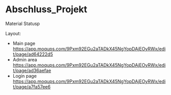 # Abschluss_Projekt
Material Statusp

Layout:
 
  - Main page
      https://app.moqups.com/9Pxm92EGu2aTADkX45NgYopDAjEOyRWx/edit/page/ad64222d5
  - Admin area
    https://app.moqups.com/9Pxm92EGu2aTADkX45NgYopDAjEOyRWx/edit/page/ad36aefae
  - Login page
      https://app.moqups.com/9Pxm92EGu2aTADkX45NgYopDAjEOyRWx/edit/page/a7fa57ee6
    
